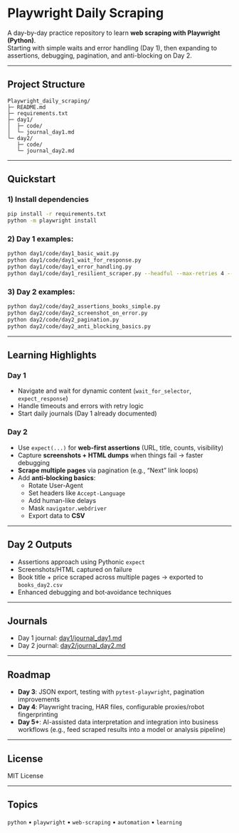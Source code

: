 # Playwright Daily Scraping

A day-by-day practice repository to learn **web scraping with Playwright (Python)**.  
Starting with simple waits and error handling (Day 1), then expanding to assertions, debugging, pagination, and anti-blocking on Day 2.

---

##  Project Structure

```
Playwright_daily_scraping/
├─ README.md
├─ requirements.txt
├─ day1/
│  ├─ code/
│  └─ journal_day1.md
└─ day2/
   ├─ code/
   └─ journal_day2.md
```

---

## Quickstart

### 1) Install dependencies
```bash
pip install -r requirements.txt
python -m playwright install
```

### 2) Day 1 examples:
```bash
python day1/code/day1_basic_wait.py
python day1/code/day1_wait_for_response.py
python day1/code/day1_error_handling.py
python day1/code/day1_resilient_scraper.py --headful --max-retries 4 --timeout 8000
```

### 3) Day 2 examples:
```bash
python day2/code/day2_assertions_books_simple.py
python day2/code/day2_screenshot_on_error.py
python day2/code/day2_pagination.py
python day2/code/day2_anti_blocking_basics.py
```

---

## Learning Highlights

###  Day 1
- Navigate and wait for dynamic content (`wait_for_selector`, `expect_response`)
- Handle timeouts and errors with retry logic
- Start daily journals (Day 1 already documented)

###  Day 2
- Use `expect(...)` for **web-first assertions** (URL, title, counts, visibility)
- Capture **screenshots + HTML dumps** when things fail → faster debugging
- **Scrape multiple pages** via pagination (e.g., “Next” link loops)
- Add **anti-blocking basics**:
  - Rotate User-Agent
  - Set headers like `Accept-Language`
  - Add human-like delays
  - Mask `navigator.webdriver`
  - Export data to **CSV**

---

## Day 2 Outputs
- Assertions approach using Pythonic `expect`
- Screenshots/HTML captured on failure
- Book title + price scraped across multiple pages → exported to `books_day2.csv`
- Enhanced debugging and bot‑avoidance techniques

---

## Journals
- Day 1 journal: [day1/journal_day1.md](day1/journal_day1.md)  
- Day 2 journal: [day2/journal_day2.md](day2/journal_day2.md)

---

## Roadmap
- **Day 3**: JSON export, testing with `pytest-playwright`, pagination improvements  
- **Day 4**: Playwright tracing, HAR files, configurable proxies/robot fingerprinting  
- **Day 5+**: AI-assisted data interpretation and integration into business workflows (e.g., feed scraped results into a model or analysis pipeline)

---

## License
MIT License

---

## Topics
`python` • `playwright` • `web-scraping` • `automation` • `learning`
